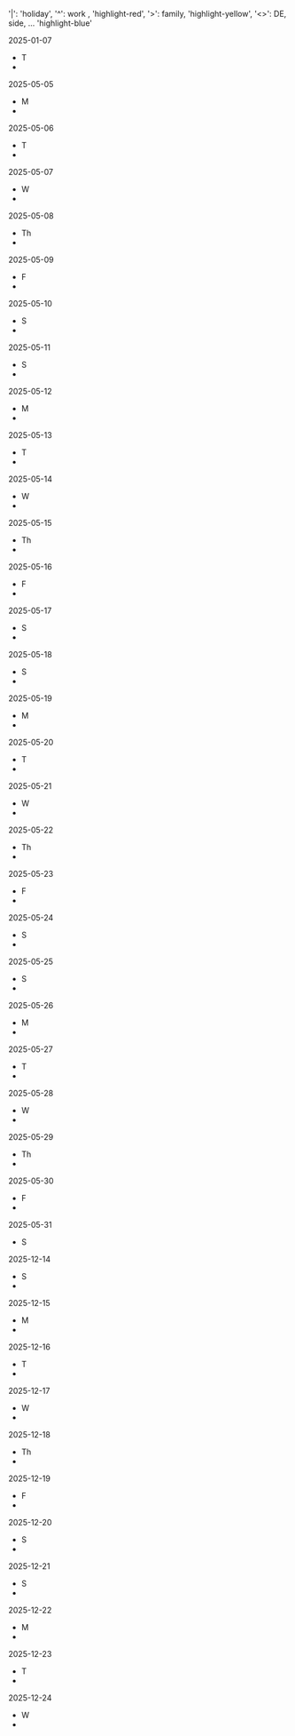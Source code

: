 '|': 'holiday',
'^': work , 'highlight-red',
'>': family, 'highlight-yellow',
'<>': DE, side, ... 'highlight-blue'



2025-01-07  
  - T   
  -  


2025-05-05  
  - M   
  -  

2025-05-06  
  - T   
  -  

2025-05-07  
  - W   
  -  

2025-05-08  
  - Th   
  -  

2025-05-09  
  - F   
  -  

2025-05-10  
  - S   
  -  

2025-05-11  
  - S   
  -  

2025-05-12  
  - M   
  -  

2025-05-13  
  - T   
  -  

2025-05-14  
  - W   
  -  

2025-05-15  
  - Th   
  -  

2025-05-16  
  - F   
  -  

2025-05-17  
  - S   
  -  

2025-05-18  
  - S   
  -  

2025-05-19  
  - M   
  -  

2025-05-20  
  - T   
  -  

2025-05-21  
  - W   
  -  

2025-05-22  
  - Th   
  -  

2025-05-23  
  - F   
  -  

2025-05-24  
  - S   
  -  

2025-05-25  
  - S   
  -  

2025-05-26  
  - M   
  -  

2025-05-27  
  - T   
  -  

2025-05-28  
  - W   
  -  

2025-05-29  
  - Th   
  -  

2025-05-30  
  - F   
  -  

2025-05-31  
  - S   

2025-12-14  
  - S   
  -  

2025-12-15  
  - M   
  -  

2025-12-16  
  - T   
  -  

2025-12-17  
  - W   
  -  

2025-12-18  
  - Th   
  -  

2025-12-19  
  - F   
  -  

2025-12-20  
  - S   
  -  

2025-12-21  
  - S   
  -  

2025-12-22  
  - M   
  -  

2025-12-23  
  - T   
  -  

2025-12-24  
  - W   
  -  


            